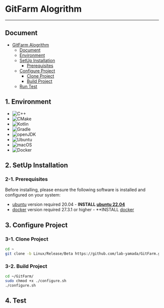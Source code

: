 # GitFarm Alogrithm

<hr>

## Document
- [GitFarm Alogrithm](#gitfarm-algorithm)
    - [Document](#document)
    - [Environment](#1-environment)
    - [SetUp Installation](#2-setup-installation)
        - [Prerequisites](#2-1-prerequisites)
    - [Configure Project](#3-configure-project)
        - [Clone Project](#3-1-clone-project)
        - [Build Project](#3-2-build-project)
    - [Run Test](#4-test)

## 1. Environment
* ![C++](https://img.shields.io/badge/c++-%2300599C.svg?style=for-the-badge&logo=c%2B%2B&logoColor=white)
* ![CMake](https://img.shields.io/badge/CMake-%23008FBA.svg?style=for-the-badge&logo=cmake&logoColor=white)
* ![Kotlin](https://img.shields.io/badge/kotlin-%237F52FF.svg?style=for-the-badge&logo=kotlin&logoColor=white)
* ![Gradle](https://img.shields.io/badge/Gradle-02303A.svg?style=for-the-badge&logo=Gradle&logoColor=white)
* ![openJDK](https://img.shields.io/badge/openjdk17-white.svg?style=for-the-badge&logo=openjdk&logoColor=black)
* ![Ubuntu](https://img.shields.io/badge/Ubuntu22.04-E95420?style=for-the-badge&logo=ubuntu&logoColor=white)
* ![macOS](https://img.shields.io/badge/mac%20os-000000?style=for-the-badge&logo=macos&logoColor=F0F0F0)
* ![Docker](https://img.shields.io/badge/docker-%230db7ed.svg?style=for-the-badge&logo=docker&logoColor=white)

## 2. SetUp Installation

### 2-1. Prerequisites

Before installing, please ensure the following software is installed and configured on your system:

- [ubuntu](https://ubuntu.com/) version required 20.04 - **INSTALL [ubuntu 22.04](https://ubuntu.com/)**
- [docker](https://www.docker.com) version required 27.3.1 or higher - **INSTALL [docker](https://www.docker.com)

## 3. Configure Project

### 3-1. Clone Project
```bash
cd ~
git clone -b Linux/Release/Beta https://github.com/lab-yamada/GitFarm.git
```

### 3-2. Build Project
```bash
cd ~/GitFarm/
sudo chmod +x ./configure.sh
./configure.sh
```

## 4. Test
```bash
```